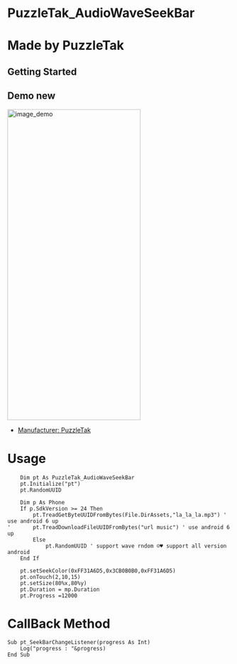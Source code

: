 # PuzzleTak_AudioWaveSeekBar
# Made by PuzzleTak

## Getting Started

## Demo new

<img src="https://github.com/PuzzleTakX/PuzzleTak_AudioWaveSeekBar/blob/main/photo_2022-08-19_16-01-31.jpg?raw=true" alt="image_demo" width="300" height="700">

- [Manufacturer: PuzzleTak](https://instagram.com/puzzletak)

# Usage
```
	Dim pt As PuzzleTak_AudioWaveSeekBar
	pt.Initialize("pt")
    pt.RandomUUID

	Dim p As Phone
	If p.SdkVersion >= 24 Then
		pt.TreadGetByteUUIDFromBytes(File.DirAssets,"la_la_la.mp3") ' use android 6 up
'		pt.TreadDownloadFileUUIDFromBytes("url music") ' use android 6 up
		Else
			pt.RandomUUID ' support wave rndom ☺♥ support all version android
	End If
	
	pt.setSeekColor(0xFF31A6D5,0x3CB0B0B0,0xFF31A6D5)
	pt.onTouch(2,10,15)
	pt.setSize(80%x,80%y)
	pt.Duration = mp.Duration
	pt.Progress =12000
```

# CallBack Method
```
Sub pt_SeekBarChangeListener(progress As Int)
	Log("progress : "&progress)
End Sub
```
